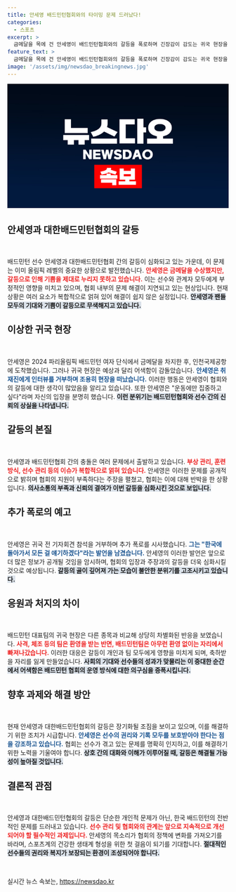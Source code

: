 ```yaml
---
title: 안세영 배드민턴협회와의 타이밍 문제 드러났다!
categories:
  - 스포츠
excerpt: >
  금메달을 목에 건 안세영이 배드민턴협회와의 갈등을 폭로하며 긴장감이 감도는 귀국 현장을 연출했다. 소통 부재로 어색한 분위기를 자아낸 배드민턴 대표팀, 과연 갈등은 어떻게 해결될까?
feature_text: >
  금메달을 목에 건 안세영이 배드민턴협회와의 갈등을 폭로하며 긴장감이 감도는 귀국 현장을 연출했다. 소통 부재로 어색한 분위기를 자아낸 배드민턴 대표팀, 과연 갈등은 어떻게 해결될까?
image: '/assets/img/newsdao_breakingnews.jpg'
---
```


<p><img src="/assets/img/newsdao_breakingnews.jpg" alt="ontimetimes 속보" /></p>

<h2 data-ke-size="size26">안세영과 대한배드민턴협회의 갈등</h2>

<p data-ke-size="size16">&nbsp;</p>

<p>배드민턴 선수 안세영과 대한배드민턴협회 간의 갈등이 심화되고 있는 가운데, 이 문제는 이미 올림픽 레벨의 중요한 상황으로 발전했습니다. <b><span style="color: #ee2323;">안세영은 금메달을 수상했지만, 갈등으로 인해 기쁨을 제대로 누리지 못하고 있습니다.</span></b> 이는 선수와 관계자 모두에게 부정적인 영향을 미치고 있으며, 협회 내부의 문제 해결이 지연되고 있는 현상입니다. 현재 상황은 여러 요소가 복합적으로 얽혀 있어 해결이 쉽지 않은 실정입니다. <b><span style="background-color: #21538527;">안세영과 팬들 모두의 기대와 기쁨이 갈등으로 무색해지고 있습니다.</span></b> </p>

<h2 data-ke-size="size26">이상한 귀국 현장</h2>

<p data-ke-size="size16">&nbsp;</p>

<p>안세영은 2024 파리올림픽 배드민턴 여자 단식에서 금메달을 차지한 후, 인천국제공항에 도착했습니다. 그러나 귀국 현장은 예상과 달리 어색함이 감돌았습니다. <b><span style="color: #1a5490;">안세영은 취재진에게 인터뷰를 거부하며 조용히 현장을 떠났습니다.</span></b> 이러한 행동은 안세영이 협회와의 갈등에 대한 생각이 많았음을 알리고 있습니다. 또한 안세영은 "운동에만 집중하고 싶다"라며 자신의 입장을 분명히 했습니다. <b><span style="background-color: #21538527;">이런 분위기는 배드민턴협회와 선수 간의 신뢰의 상실을 나타냅니다.</span></b></p>

<h2 data-ke-size="size26">갈등의 본질</h2>

<p data-ke-size="size16">&nbsp;</p>

<p>안세영과 배드민턴협회 간의 충돌은 여러 문제에서 출발하고 있습니다. <b><span style="color: #ee2323;">부상 관리, 훈련 방식, 선수 관리 등의 이슈가 복합적으로 얽혀 있습니다.</span></b> 안세영은 이러한 문제를 공개적으로 밝히며 협회의 지원이 부족하다는 주장을 펼쳤고, 협회는 이에 대해 반박을 한 상황입니다. <b><span style="background-color: #21538527;">의사소통의 부족과 신뢰의 결여가 이번 갈등을 심화시킨 것으로 보입니다.</span></b> </p>

<h2 data-ke-size="size26">추가 폭로의 예고</h2>

<p data-ke-size="size16">&nbsp;</p>

<p>안세영은 귀국 전 기자회견 참석을 거부하며 추가 폭로를 시사했습니다. <b><span style="color: #1a5490;">그는 "한국에 돌아가서 모든 걸 얘기하겠다"라는 발언을 남겼습니다.</span></b> 안세영의 이러한 발언은 앞으로 더 많은 정보가 공개될 것임을 암시하며, 협회의 입장과 주장과의 갈등을 더욱 심화시킬 것으로 예상됩니다. <b><span style="background-color: #21538527;">갈등의 골이 깊어져 가는 모습이 불안한 분위기를 고조시키고 있습니다.</span></b></p>

<h2 data-ke-size="size26">응원과 처지의 차이</h2>

<p data-ke-size="size16">&nbsp;</p>

<p>배드민턴 대표팀의 귀국 현장은 다른 종목과 비교해 상당히 차별화된 반응을 보였습니다. <b><span style="color: #ee2323;">사격, 체조 등의 팀은 환영을 받는 반면, 배드민턴팀은 아무런 환영 없이는 자리에서 빠져나갔습니다.</span></b> 이러한 대응은 갈등이 개인과 팀 모두에게 영향을 미치게 되며, 축하받을 자리를 잃게 만들었습니다. <b><span style="background-color: #21538527;">사회의 기대와 선수들의 성과가 맞물리는 이 중대한 순간에서 어색함은 배드민턴 협회의 운영 방식에 대한 의구심을 증폭시킵니다.</span></b></p>

<h2 data-ke-size="size26">향후 과제와 해결 방안</h2>

<p data-ke-size="size16">&nbsp;</p>

<p>현재 안세영과 대한배드민턴협회의 갈등은 장기화될 조짐을 보이고 있으며, 이를 해결하기 위한 조치가 시급합니다. <b><span style="color: #1a5490;">안세영은 선수의 권리와 기록 모두를 보호받아야 한다는 점을 강조하고 있습니다.</span></b> 협회는 선수가 겪고 있는 문제를 명확히 인지하고, 이를 해결하기 위한 노력을 기울여야 합니다. <b><span style="background-color: #21538527;">상호 간의 대화와 이해가 이루어질 때, 갈등은 해결될 가능성이 높아질 것입니다.</span></b></p>

<h2 data-ke-size="size26">결론적 관점</h2>

<p data-ke-size="size16">&nbsp;</p>

<p>안세영과 대한배드민턴협회의 갈등은 단순한 개인적 문제가 아닌, 한국 배드민턴의 전반적인 문제를 드러내고 있습니다. <b><span style="color: #ee2323;">선수 관리 및 협회와의 관계는 앞으로 지속적으로 개선되어야 할 필수적인 과제입니다.</span></b> 안세영의 목소리가 협회의 정책에 변화를 가져오기를 바라며, 스포츠계의 건강한 생태계 형성을 위한 첫 걸음이 되기를 기대합니다. <b><span style="background-color: #21538527;">절대적인 선수들의 권리와 복지가 보장되는 환경이 조성되어야 합니다.</span></b></p>

<p data-ke-size="size16">&nbsp;</p>
실시간 뉴스 속보는, <a href="https://newsdao.kr" rel="dofollow">https://newsdao.kr</a>


